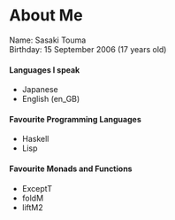 # About Me
Name: Sasaki Touma<br>
Birthday: 15 September 2006 (17 years old)<br>

#### Languages I speak
- Japanese
- English (en_GB)

#### Favourite Programming Languages
- Haskell
- Lisp

#### Favourite Monads and Functions
- ExceptT
- foldM
- liftM2
